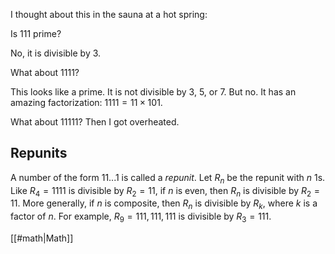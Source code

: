 I thought about this in the sauna at a hot spring:

Is 111 prime?

No, it is divisible by 3.

What about 1111?

This looks like a prime. It is not divisible by 3, 5, or 7. But no. It has an amazing factorization: $1111 = 11 \times 101.$

What about 11111? Then I got overheated.

## Repunits

A number of the form 11...1 is called a _repunit_. Let $R_n$ be the repunit with $n$ 1s. Like $R_4 = 1111$ is divisible by $R_2 = 11,$ if $n$ is even, then $R_n$ is divisible by $R_2 = 11.$ More generally, if $n$ is composite, then $R_n$ is divisible by $R_k,$ where $k$ is a factor of $n.$ For example, $R_9 = 111,111,111$ is divisible by $R_3 = 111.$

[[#math|Math]]
